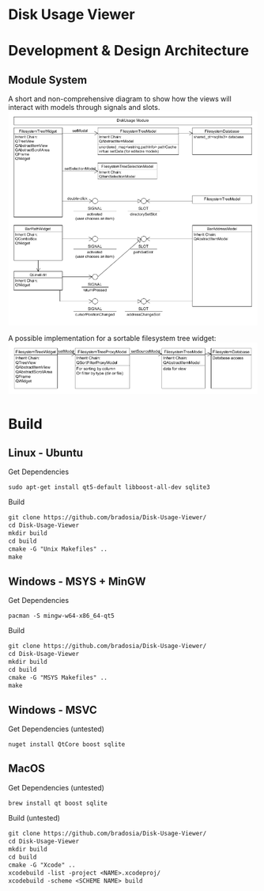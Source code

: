 # Disk Usage Viewer

# Development & Design Architecture

## Module System
A short and non-comprehensive diagram to show how the views will interact with models through signals and slots. 
![FilesystemTreeWidget](https://github.com/bradosia/Disk-Usage-Viewer/blob/master/UML/FilesystemTreeWidget_D20200326.png)

A possible implementation for a sortable filesystem tree widget:
![FilesystemTreeWidget](https://github.com/bradosia/Disk-Usage-Viewer/blob/master/UML/FilesystemTreeWidgetVariant_D20200326.png)

# Build

## Linux - Ubuntu

Get Dependencies
```shell
sudo apt-get install qt5-default libboost-all-dev sqlite3
```

Build
```shell
git clone https://github.com/bradosia/Disk-Usage-Viewer/
cd Disk-Usage-Viewer
mkdir build
cd build
cmake -G "Unix Makefiles" ..
make
```

## Windows - MSYS + MinGW

Get Dependencies
```shell
pacman -S mingw-w64-x86_64-qt5 
```

Build
```shell
git clone https://github.com/bradosia/Disk-Usage-Viewer/
cd Disk-Usage-Viewer
mkdir build
cd build
cmake -G "MSYS Makefiles" ..
make
```

## Windows - MSVC

Get Dependencies (untested)
```shell
nuget install QtCore boost sqlite
```

## MacOS

Get Dependencies (untested)
```shell
brew install qt boost sqlite
```

Build (untested)
```shell
git clone https://github.com/bradosia/Disk-Usage-Viewer/
cd Disk-Usage-Viewer
mkdir build
cd build
cmake -G "Xcode" ..
xcodebuild -list -project <NAME>.xcodeproj/
xcodebuild -scheme <SCHEME NAME> build
```
